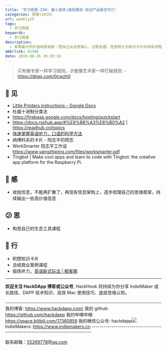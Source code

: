 ```yaml
---
title: '学习周报-25W: 最小成本|最短路径-验证产品是否可行'
categories: 周报(2019)
url: weekly25
tags:
  - 学习周报
keywords:
  - 学习周报
description:
  - 本周最大的价值收获就是：把自己从信息输入、过程处理、信息转化为知识卡片的体系流程设计完毕。并在印象笔记的基础上，制定了自己的标签系统。
abbrlink: 61386
date: 2019-06-26 20:38:19
---
```


> 只有像专家一样学习规则，才能像艺术家一样打破规则. - https://diigo.com/0cwzh0

## 👀️ 见

- [Little Printers instructions - Google Docs](https://docs.google.com/document/d/1JT1f2ClVdAnjrnby92V9ONBnN05EFQGYpLG5ijl5KRI/edit)
- 杜威十进制分类法
- https://firebase.google.com/docs/hosting/quickstart
- https://docs.rsshub.app/#%E9%B8%A3%E8%B0%A2 | https://readhub.cn/topics
- [快速掌握英语听力，口语的科学方法](https://mp.weixin.qq.com/s/nPBQ93w_D2zX5R3lMI0aSQ)
- 纳博科夫的卡片 - 阳志平的网志
- WorkSmarter 阳志平工作谈 https://www.yangzhiping.com/files/worksmarter.pdf
- Tingbot | Make cool apps and learn to code with Tingbot: the creative app platform for the Raspberry Pi.

## 🌱 感

- 收拢信息，不能再扩散了，再现有信息架构上，逐步梳理自己的思维框架，持续输出一些高价值信息

## 😕️ 思

- 构思自己的生态工具课程

## 👟 行

- 积攒知识卡片
- 总结商业案例课程
- 锻炼听力，[英语新式玩法 | 极客豚](http://ptun.io/challege/)

---

**欢迎关注 HackDApp 博客或公众号**, HackHook 将持续为你分享 IndieMaker 成长路径、DAPP 技术知识、高效 Mac 使用技巧、底层思维认知。

\-\-\-\-\-\-\-\-\-\-\-\-\-\-\-\-\-\-\-\-\-\-\-\-\-\-\-\-\-\-\-\-\-\-\-\-\-\-\-\-\-\-\-\-\-\-\-\-\-\-\-\-\-\-\-\-\-\-\-\-\-\-\-\-\-\-\-\-\-\-\-\-\-\-\-\-\-\-
我的博客: https://www.hackdapp.com/
我的 github: https://github.com/hackdapp
我的哔哩哔哩: https://space.bilibili.com/17360859
我的微信公众号: hackdapp![](http://cdn.hackdapp.com/2019-04-03-mysign.jpg)
IndieMakers: https://www.indiemakers.cn
\-\-\-\-\-\-\-\-\-\-\-\-\-\-\-\-\-\-\-\-\-\-\-\-\-\-\-\-\-\-\-\-\-\-\-\-\-\-\-\-\-\-\-\-\-\-\-\-\-\-\-\-\-\-\-\-\-\-\-\-\-\-\-\-\-\-\-\-\-\-\-\-\-\-\-\-\-\-

联系邮箱：55269778@qq.com
